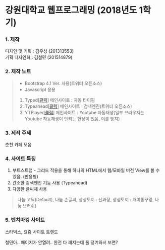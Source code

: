 강원대학교 웹프로그래밍 (2018년도 1학기)
===
### 1. 제작
디자인 및 기획 : 김우성 (201313553)<br/>
기획 디자인화 : 김철민 (201514879)<br/>

### 2. 제작 노트
> - Bootstrap 4.1 Ver. 사용(트위터 오픈소스)
> - Javascript 응용<br/>
> 1) Typed[<a href="https://mattboldt.com/demos/typed-js/" target="_blank">클릭</a>] 메인사이트 : 자동 타이핑
> 2) Typeahead[<a href="https://twitter.github.io/typeahead.js/examples/" target="_blank">클릭</a>] 메인사이트 : 검색엔진(트위터 오픈소스)
> 3) YTPlayer[<a href="https://pupunzi.com/mb.components/mb.YTPlayer/demo/demo.html" target="_blank">클릭</a>] 메인사이트 : Youtube 자동재생(일부 브라우저는 Youtube 자동재생이 안되는 현상이 있음, 이를 방지)

### 3. 제작 주제
춘천 카페 모음

### 4. 사이트 특징
1) 부트스트랩 - 그리드 적용을 통해 하나의 HTML에서 웹/모바일 버전 View를 볼 수 있음. (반응형)<br/>
2) 간소한 검색엔진 기능 사용 (Typeahead)<br/>
3) 다양한 글씨체 사용
> 나눔 고딕(Default), 나눔 손글씨, 상상토끼 : 신과장, 상상토끼 : 개미똥꾸멍, 나눔 브러쉬)

### 5. 벤치마킹 사이트
스타벅스, 요즘 사이트 트렌드



철민아.. 페이지가 안열려.. 완전 다 깨지는데 풀 떙겨와서 보면?